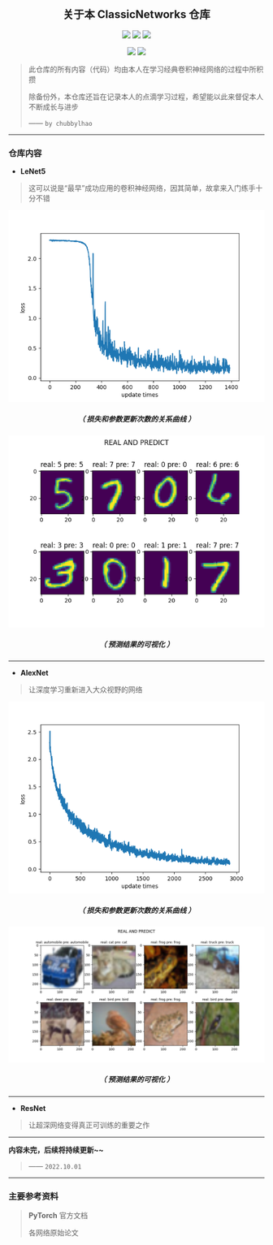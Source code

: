 <h2 align = "center">关于本 ClassicNetworks 仓库</h2>

<p align="center">
    <img src="https://img.shields.io/badge/ClassicNetworks-by%20chubbylhao-brightgreen" />
    <img src="https://img.shields.io/badge/license-MIT-brightgreen" />
    <img src="https://img.shields.io/badge/purpose-study%20and%20backup-red" />
</p>

<p align="center">
    <img src="https://img.shields.io/badge/language-Python-blue" />
    <img src="https://img.shields.io/badge/institution-HIT--ISE-blue" />
</p>


> 此仓库的所有内容（代码）均由本人在学习经典卷积神经网络的过程中所积攒
>
> 除备份外，本仓库还旨在记录本人的点滴学习过程，希望能以此来督促本人不断成长与进步
>
> —— `by chubbylhao` 

------

### 仓库内容

- **LeNet5** 

> 这可以说是“最早”成功应用的卷积神经网络，因其简单，故拿来入门练手十分不错

<div align=center><img
src="https://raw.githubusercontent.com/chubbylhao/ClassicNetworks/main/LeNet5/res/LeNet5_loss.png"></div>

<h5 align = "center"> （ 损失和参数更新次数的关系曲线 ） </h5>

<div align=center><img
src="https://raw.githubusercontent.com/chubbylhao/ClassicNetworks/main/LeNet5/res/LeNet5_prediction.png"></div>

<h5 align = "center"> （ 预测结果的可视化 ） </h5>

------

-   **AlexNet** 

> 让深度学习重新进入大众视野的网络

<div align=center><img
src="https://raw.githubusercontent.com/chubbylhao/ClassicNetworks/main/AlexNet/res/Alexnet_loss.png"></div>

<h5 align = "center"> （ 损失和参数更新次数的关系曲线 ） </h5>

<div align=center><img
src="https://raw.githubusercontent.com/chubbylhao/ClassicNetworks/main/AlexNet/res/Alexnet_predict.png"></div>

<h5 align = "center"> （ 预测结果的可视化 ） </h5>

------

- **ResNet** 

> 让超深网络变得真正可训练的重要之作

------

**内容未完，后续将持续更新~~** 

> —— `2022.10.01` 

------

### 主要参考资料

> **PyTorch** 官方文档
>
> 各网络原始论文